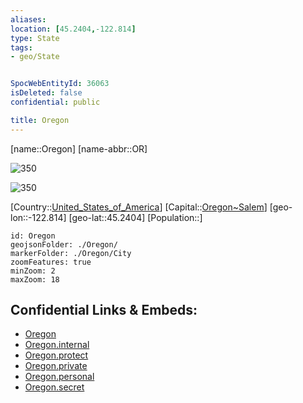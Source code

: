 ```yaml
---
aliases: 
location: [45.2404,-122.814]
type: State
tags:
- geo/State


SpocWebEntityId: 36063
isDeleted: false
confidential: public

title: Oregon
---
```

[name::Oregon]
[name-abbr::OR]

![350](geo/Continent/North-America/United_States_of_America/Oregon/Seal_of_Oregon.svg)

![350](geo/Continent/North-America/United_States_of_America/Oregon/Flag_of_Oregon.svg)


[Country::[United_States_of_America](geo/Continent/North-America/United_States_of_America.md)]
[Capital::[Oregon~Salem](geo/Continent/North-America/United_States_of_America/Oregon/City/Oregon~Salem.md)]
[geo-lon::-122.814]
[geo-lat::45.2404]
[Population::]



```leaflet
id: Oregon
geojsonFolder: ./Oregon/
markerFolder: ./Oregon/City
zoomFeatures: true 
minZoom: 2 
maxZoom: 18
```


## Confidential Links & Embeds: 
- [Oregon](../../../../../_public/geo/Continent/North-America/United_States_of_America/Oregon.md) 
- [Oregon.internal](../../../../../_internal/geo/Continent/North-America/United_States_of_America/Oregon.internal.md) 
- [Oregon.protect](../../../../../_protect/geo/Continent/North-America/United_States_of_America/Oregon.protect.md) 
- [Oregon.private](../../../../../_private/geo/Continent/North-America/United_States_of_America/Oregon.private.md) 
- [Oregon.personal](../../../../../_personal/geo/Continent/North-America/United_States_of_America/Oregon.personal.md) 
- [Oregon.secret](../../../../../_secret/geo/Continent/North-America/United_States_of_America/Oregon.secret.md) 
